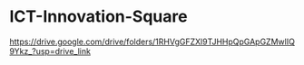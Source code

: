 # ICT-Innovation-Square

https://drive.google.com/drive/folders/1RHVgGFZXl9TJHHpQpGApGZMwlIQ9Ykz_?usp=drive_link

